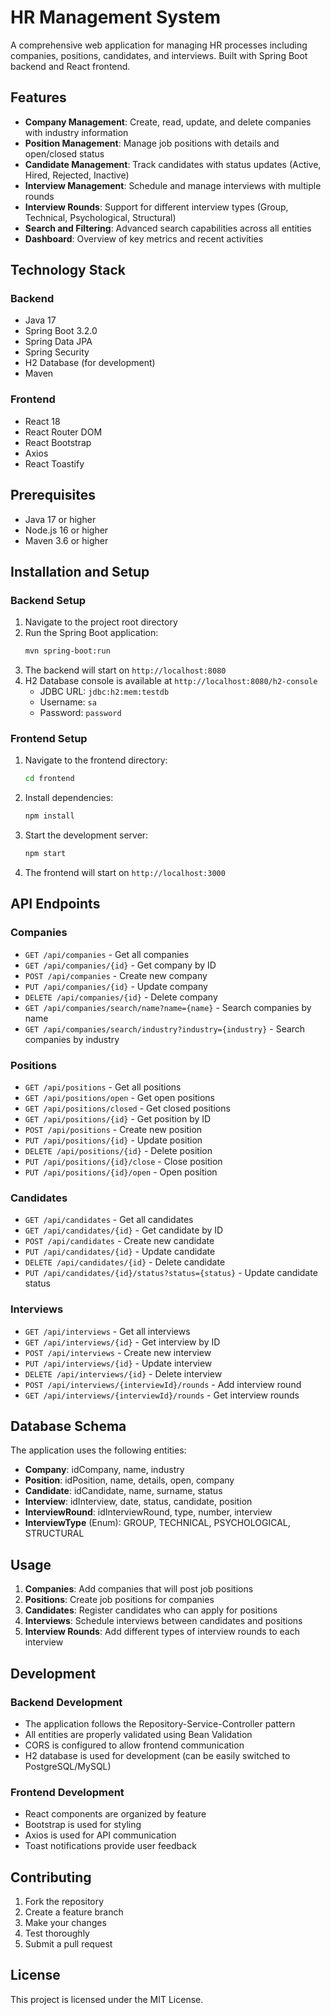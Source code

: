 # HR Management System

A comprehensive web application for managing HR processes including companies, positions, candidates, and interviews. Built with Spring Boot backend and React frontend.

## Features

- **Company Management**: Create, read, update, and delete companies with industry information
- **Position Management**: Manage job positions with details and open/closed status
- **Candidate Management**: Track candidates with status updates (Active, Hired, Rejected, Inactive)
- **Interview Management**: Schedule and manage interviews with multiple rounds
- **Interview Rounds**: Support for different interview types (Group, Technical, Psychological, Structural)
- **Search and Filtering**: Advanced search capabilities across all entities
- **Dashboard**: Overview of key metrics and recent activities

## Technology Stack

### Backend
- Java 17
- Spring Boot 3.2.0
- Spring Data JPA
- Spring Security
- H2 Database (for development)
- Maven

### Frontend
- React 18
- React Router DOM
- React Bootstrap
- Axios
- React Toastify

## Prerequisites

- Java 17 or higher
- Node.js 16 or higher
- Maven 3.6 or higher

## Installation and Setup

### Backend Setup

1. Navigate to the project root directory
2. Run the Spring Boot application:
   ```bash
   mvn spring-boot:run
   ```
3. The backend will start on `http://localhost:8080`
4. H2 Database console is available at `http://localhost:8080/h2-console`
   - JDBC URL: `jdbc:h2:mem:testdb`
   - Username: `sa`
   - Password: `password`

### Frontend Setup

1. Navigate to the frontend directory:
   ```bash
   cd frontend
   ```

2. Install dependencies:
   ```bash
   npm install
   ```

3. Start the development server:
   ```bash
   npm start
   ```

4. The frontend will start on `http://localhost:3000`

## API Endpoints

### Companies
- `GET /api/companies` - Get all companies
- `GET /api/companies/{id}` - Get company by ID
- `POST /api/companies` - Create new company
- `PUT /api/companies/{id}` - Update company
- `DELETE /api/companies/{id}` - Delete company
- `GET /api/companies/search/name?name={name}` - Search companies by name
- `GET /api/companies/search/industry?industry={industry}` - Search companies by industry

### Positions
- `GET /api/positions` - Get all positions
- `GET /api/positions/open` - Get open positions
- `GET /api/positions/closed` - Get closed positions
- `GET /api/positions/{id}` - Get position by ID
- `POST /api/positions` - Create new position
- `PUT /api/positions/{id}` - Update position
- `DELETE /api/positions/{id}` - Delete position
- `PUT /api/positions/{id}/close` - Close position
- `PUT /api/positions/{id}/open` - Open position

### Candidates
- `GET /api/candidates` - Get all candidates
- `GET /api/candidates/{id}` - Get candidate by ID
- `POST /api/candidates` - Create new candidate
- `PUT /api/candidates/{id}` - Update candidate
- `DELETE /api/candidates/{id}` - Delete candidate
- `PUT /api/candidates/{id}/status?status={status}` - Update candidate status

### Interviews
- `GET /api/interviews` - Get all interviews
- `GET /api/interviews/{id}` - Get interview by ID
- `POST /api/interviews` - Create new interview
- `PUT /api/interviews/{id}` - Update interview
- `DELETE /api/interviews/{id}` - Delete interview
- `POST /api/interviews/{interviewId}/rounds` - Add interview round
- `GET /api/interviews/{interviewId}/rounds` - Get interview rounds

## Database Schema

The application uses the following entities:
- **Company**: idCompany, name, industry
- **Position**: idPosition, name, details, open, company
- **Candidate**: idCandidate, name, surname, status
- **Interview**: idInterview, date, status, candidate, position
- **InterviewRound**: idInterviewRound, type, number, interview
- **InterviewType** (Enum): GROUP, TECHNICAL, PSYCHOLOGICAL, STRUCTURAL

## Usage

1. **Companies**: Add companies that will post job positions
2. **Positions**: Create job positions for companies
3. **Candidates**: Register candidates who can apply for positions
4. **Interviews**: Schedule interviews between candidates and positions
5. **Interview Rounds**: Add different types of interview rounds to each interview

## Development

### Backend Development
- The application follows the Repository-Service-Controller pattern
- All entities are properly validated using Bean Validation
- CORS is configured to allow frontend communication
- H2 database is used for development (can be easily switched to PostgreSQL/MySQL)

### Frontend Development
- React components are organized by feature
- Bootstrap is used for styling
- Axios is used for API communication
- Toast notifications provide user feedback

## Contributing

1. Fork the repository
2. Create a feature branch
3. Make your changes
4. Test thoroughly
5. Submit a pull request

## License

This project is licensed under the MIT License.
